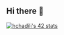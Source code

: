 ## Hi there 👋
[![hchadili's 42 stats](https://badge.mediaplus.ma/greenbinary/hchadili)](https://github.com/oakoudad/badge42)
<!--
**cchadili10/cchadili10** is a ✨ _special_ ✨ repository because its `README.md` (this file) appears on your GitHub profile.

Here are some ideas to get you started:

- 🔭 I’m currently working on ...
- 🌱 I’m currently learning ...
- 👯 I’m looking to collaborate on ...
- 🤔 I’m looking for help with ...
- 💬 Ask me about ...
- 📫 How to reach me: ...
- 😄 Pronouns: ...
- ⚡ Fun fact: ...
-->
